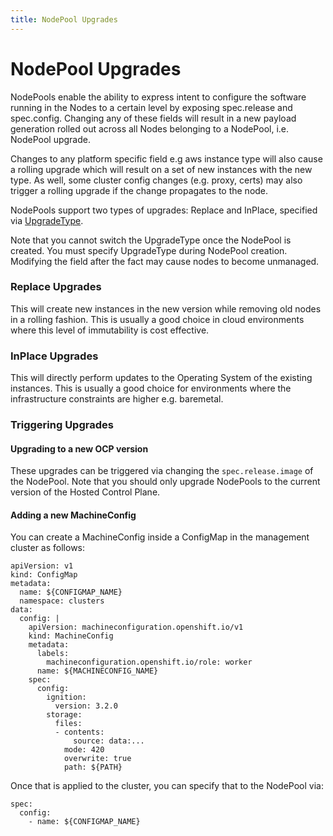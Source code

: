 ```yaml
---
title: NodePool Upgrades
---
```


# NodePool Upgrades

NodePools enable the ability to express intent to configure the software running in the Nodes to a certain level by exposing spec.release and spec.config. Changing any of these fields will result in a new payload generation rolled out across all Nodes belonging to a NodePool, i.e. NodePool upgrade.

Changes to any platform specific field e.g aws instance type will also cause a rolling upgrade which will result on a set of new instances with the new type. As well, some cluster config changes (e.g. proxy, certs) may also trigger a rolling upgrade if the change propagates to the node.

NodePools support two types of upgrades: Replace and InPlace, specified via [UpgradeType](../../reference/api.md#hypershift.openshift.io/v1alpha1.UpgradeType).

Note that you cannot switch the UpgradeType once the NodePool is created. You must specify UpgradeType during NodePool creation. Modifying the field after the fact may cause nodes to become unmanaged.

### Replace Upgrades

This will create new instances in the new version while removing old nodes in a rolling fashion. This is usually a good choice in cloud environments where this level of immutability is cost effective.

### InPlace Upgrades

This will directly perform updates to the Operating System of the existing instances. This is usually a good choice for environments where the infrastructure constraints are higher e.g. baremetal.

### Triggering Upgrades

#### Upgrading to a new OCP version

These upgrades can be triggered via changing the `spec.release.image` of the NodePool. Note that you should only upgrade NodePools to the current version of the Hosted Control Plane.

#### Adding a new MachineConfig

You can create a MachineConfig inside a ConfigMap in the management cluster as follows:

```
apiVersion: v1
kind: ConfigMap
metadata:
  name: ${CONFIGMAP_NAME}
  namespace: clusters
data:
  config: |
    apiVersion: machineconfiguration.openshift.io/v1
    kind: MachineConfig
    metadata:
      labels:
        machineconfiguration.openshift.io/role: worker
      name: ${MACHINECONFIG_NAME}
    spec:
      config:
        ignition:
          version: 3.2.0
        storage:
          files:
          - contents:
              source: data:...
            mode: 420
            overwrite: true
            path: ${PATH}
```

Once that is applied to the cluster, you can specify that to the NodePool via:

```
spec:
  config:
    - name: ${CONFIGMAP_NAME}
```
